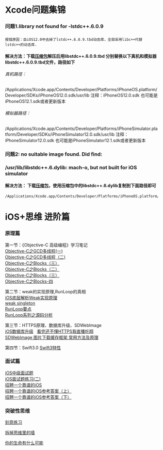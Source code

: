 #   Xcode问题集锦
### 问题1.library not found for -lstdc++.6.0.9
### 
`报错原因：自iOS12.0中去掉了lstdc++.6.0.9.tbd动态库，全部采用libc++代替lstdc++的动态库.`

#### 解决方法：下载[压缩包](https://github.com/Mingriweiji-github/iOS-Advance-Blog/blob/master/libstdc%2B%2B.6.0.9.tbd.zip)解压后用libstdc++.6.0.9.tbd 分别替换以下真机和模拟器libstdc++.6.0.9.tbd文件，路径如下
###### 真机路径：
/Applications/Xcode.app/Contents/Developer/Platforms/iPhoneOS.platform/Developer/SDKs/iPhoneOS12.0.sdk/usr/lib
注释：iPhoneOS12.0.sdk 也可能是iPhoneOS12.1.sdk或者更新版本
###### 模拟器路径：
/Applications/Xcode.app/Contents/Developer/Platforms/iPhoneSimulator.platform/Developer/SDKs/iPhoneSimulator12.0.sdk/usr/lib
注释：iPhoneSimulator12.0.sdk 也可能是iPhoneSimulator12.1.sdk或者更新版本

### 问题2: no suitable image found.  Did find:
### /usr/lib/libstdc++.6.dylib: mach-o, but not built for iOS simulator

#### 解决方法： 下载[压缩包](https://github.com/Mingriweiji-github/iOS-Advance-Blog/blob/master/libstdc%2B%2B.6.0.9.tbd.zip)，使用压缩包中的libstdc++.6.dylib复制到下面路径即可
    /Applications/Xcode.app/Contents/Developer/Platforms/iPhoneOS.platform/Developer/Library/CoreSimulator/Profiles/Runtimes/iOS.simruntime/Contents/Resources/RuntimeRoot/usr/lib






# iOS+思维 进阶篇 

### 原理篇

第一节：《Objective-C 高级编程》学习笔记    
[Objective-C之GCD多线程(一)](https://larrycal.coding.me/2017/02/09/Objective-C之多线程/)   
[Objective-C之GCD多线程（二)](https://larrycal.coding.me/2017/02/13/Objective-C之GCD多线程（二）/)   
[Objective-C之Blocks（三）](https://larrycal.coding.me/2017/02/03/Objective-C之Blocks（三）/)   
[Objective-C之Blocks（二）](https://larrycal.coding.me/2017/01/28/Objective-C之Blocks（二）/)   
[Objective-C之Blocks（三）](https://larrycal.coding.me/2017/02/03/Objective-C之Blocks（三）/)   
[Objective-C之Blocks-四](https://larrycal.coding.me/2017/03/27/Objective-C之Blocks-四/)   

第二节：weak的实现原理,RunLoop的真相        
[iOS底层解析Weak实现原理](http://www.jianshu.com/p/13c4fb1cedea)        
[weak singleton](https://zhuanlan.zhihu.com/p/27832890)   
[RunLoop要点](http://aaaboom.com/?p=37)   
[RunLoop系列之源码分析](http://aaaboom.com/?p=34#wow1)   

第三节：HTTPS原理、数据库升级、SDWebImage    
[iOS数据库升级](http://www.jianshu.com/p/e1bd870b4ac2)   
[看完还不懂HTTPS我直播吃翔](http://www.jianshu.com/p/ca7df01a9041)    
[SDWebImage 图片下载缓存框架 常用方法及原理](http://www.jianshu.com/p/4191017c8b39)    

第四节：Swift3.0
[Swift3特性](http://www.jianshu.com/p/5d911fae5b2f)

### 面试篇   
[iOS中级面试题](http://mrpeak.cn/ios/2016/01/07/push)  
[iOS面试题练习(二)](https://larrycal.coding.me/2017/02/27/iOS面试题-二/)  
[招聘一个靠谱的iOS](http://blog.sunnyxx.com/2015/07/04/ios-interview/)     
[招聘一个靠谱的iOS参考答案（上）](https://github.com/ChenYilong/iOSInterviewQuestions/blob/master/01《招聘一个靠谱的iOS》面试题参考答案/《招聘一个靠谱的iOS》面试题参考答案（上）.md)    
[招聘一个靠谱的iOS参考答案（下）](https://github.com/ChenYilong/iOSInterviewQuestions/blob/master/01《招聘一个靠谱的iOS》面试题参考答案/《招聘一个靠谱的iOS》面试题参考答案（下）.md)                    

### 突破性思维
[刻意练习](https://book.douban.com/subject/26895993/)       

[拆掉思维里的墙](https://www.amazon.cn/拆掉思维里的墙-原来我还可以这样活-古典/dp/B009P4OW6U/ref=sr_1_2?s=digital-text&ie=UTF8&qid=1503646401&sr=1-2&keywords=拆掉思维里的墙)    

[你的生命有什么可能](https://www.amazon.cn/你的生命有什么可能-古典/dp/B00SIOKLMM/ref=pd_sim_351_3?ie=UTF8&psc=1&refRID=2X0YEEB59NM2X633X420)
